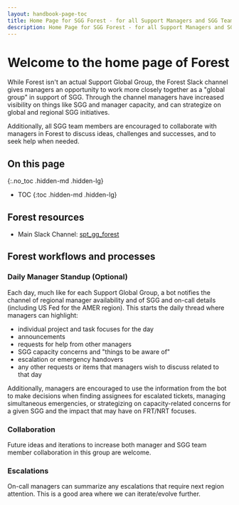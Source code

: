 ```yaml
---
layout: handbook-page-toc
title: Home Page for SGG Forest - for all Support Managers and SGG Team Members
description: Home Page for SGG Forest - for all Support Managers and SGG Team Members
---
```


<!-- Search for all occurrences of NAME and replace them with the group's name.
     Search for all occurrences of URL HERE and replace them with the appropriate url -->

# Welcome to the home page of Forest 

While Forest isn't an actual Support Global Group, the Forest Slack channel gives managers an opportunity to work more closely together as a "global group" in support of SGG. Through the channel managers have increased visibility on things like SGG and manager capacity, and can strategize on global and regional SGG initiatives.

Additionally, all SGG team members are encouraged to collaborate with managers in Forest to discuss ideas, challenges and successes, and to seek help when needed.

## On this page
{:.no_toc .hidden-md .hidden-lg}

- TOC
{:toc .hidden-md .hidden-lg}

## Forest resources

- Main Slack Channel: [spt_gg_forest](https://gitlab.slack.com/archives/C03LL7Z2291)

## Forest workflows and processes

### Daily Manager Standup (Optional)
Each day, much like for each Support Global Group, a bot notifies the channel of regional manager availability and of SGG and on-call details (including US Fed for the AMER region). This starts the daily thread where managers can highlight:
- individual project and task focuses for the day
- announcements
- requests for help from other managers
- SGG capacity concerns and "things to be aware of"
- escalation or emergency handovers
- any other requests or items that managers wish to discuss related to that day

Additionally, managers are encouraged to use the information from the bot to make decisions when finding assignees for escalated tickets, managing simultaneous emergencies, or strategizing on capacity-related concerns for a given SGG and the impact that may have on FRT/NRT focuses.

### Collaboration

Future ideas and iterations to increase both manager and SGG team member collaboration in this group are welcome.

### Escalations

On-call managers can summarize any escalations that require next region attention. This is a good area where we can iterate/evolve further.
